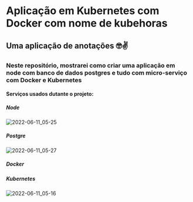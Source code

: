 # Aplicação em Kubernetes com Docker com nome de kubehoras 
## Uma aplicação de anotações  🤓✌️




### Neste repositório, mostrarei como criar uma aplicação em node com banco de dados postgres e tudo com micro-serviço com Docker e Kubernetes
#### Serviços usados dutante o projeto:

##### Node
![2022-06-11_05-25](https://user-images.githubusercontent.com/102867453/173179995-4c30364c-941d-409b-ac15-a5e9d9f0d24e.jpeg)
##### Postgre
![2022-06-11_05-27](https://user-images.githubusercontent.com/102867453/173180064-235427d7-8775-45cd-9b4e-1c1580f95352.jpeg)
##### Docker
##### Kubernetes

![2022-06-11_05-16](https://user-images.githubusercontent.com/102867453/173179743-1963d817-9832-4fe4-af3f-f664a191a566.jpeg)

